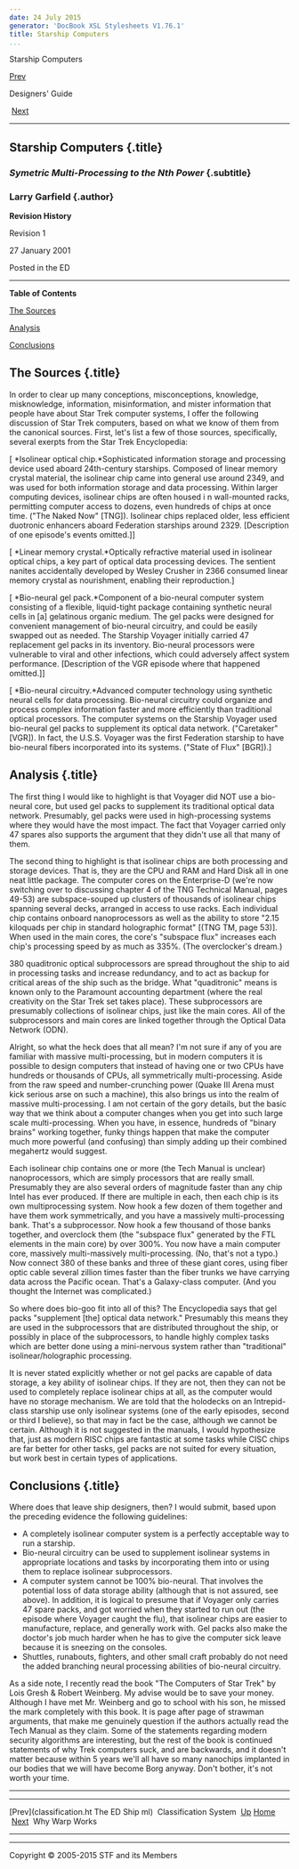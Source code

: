```yaml
---
date: 24 July 2015
generator: 'DocBook XSL Stylesheets V1.76.1'
title: Starship Computers
...
```


Starship Computers

[Prev](classification.html) 

Designers' Guide

 [Next](www.html)

* * * * *

Starship Computers {.title}
------------------

### *Symetric Multi-Processing to the Nth Power* {.subtitle}

### Larry Garfield {.author}

**Revision History**

Revision 1

27 January 2001

Posted in the ED

* * * * *

**Table of Contents**

[The Sources](computers.html#idp140478707180560)

[Analysis](computers.html#idp140478707189136)

[Conclusions](computers.html#idp140478707197824)

The Sources {.title}
-----------

In order to clear up many conceptions, misconceptions, knowledge,
misknowledge, information, misinformation, and mister information that
people have about Star Trek computer systems, I offer the following
discussion of Star Trek computers, based on what we know of them from
the canonical sources. First, let's list a few of those sources,
specifically, several exerpts from the Star Trek Encyclopedia:

[ *Isolinear optical chip.*Sophisticated information storage and
processing device used aboard 24th-century starships. Composed of linear
memory crystal material, the isolinear chip came into general use around
2349, and was used for both information storage and data processing.
Within larger computing devices, isolinear chips are often housed i n
wall-mounted racks, permitting computer access to dozens, even hundreds
of chips at once time. ("The Naked Now" [TNG]). Isolinear chips replaced
older, less efficient duotronic enhancers aboard Federation starships
around 2329. [Description of one episode's events omitted.]]

[ *Linear memory crystal.*Optically refractive material used in
isolinear optical chips, a key part of optical data processing devices.
The sentient nanites accidentally developed by Wesley Crusher in 2366
consumed linear memory crystal as nourishment, enabling their
reproduction.]

[ *Bio-neural gel pack.*Component of a bio-neural computer system
consisting of a flexible, liquid-tight package containing synthetic
neural cells in [a] gelatinous organic medium. The gel packs were
designed for convenient management of bio-neural circuitry, and could be
easily swapped out as needed. The Starship Voyager initially carried 47
replacement gel packs in its inventory. Bio-neural processors were
vulnerable to viral and other infections, which could adversely affect
system performance. [Description of the VGR episode where that happened
omitted.]]

[ *Bio-neural circuitry.*Advanced computer technology using synthetic
neural cells for data processing. Bio-neural circuitry could organize
and process complex information faster and more efficiently than
traditional optical processors. The computer systems on the Starship
Voyager used bio-neural gel packs to supplement its optical data
network. ("Caretaker" [VGR]). In fact, the U.S.S. Voyager was the first
Federation starship to have bio-neural fibers incorporated into its
systems. ("State of Flux" [BGR]).]

Analysis {.title}
--------

The first thing I would like to highlight is that Voyager did NOT use a
bio-neural core, but used gel packs to supplement its traditional
optical data network. Presumably, gel packs were used in high-processing
systems where they would have the most impact. The fact that Voyager
carried only 47 spares also supports the argument that they didn't use
all that many of them.

The second thing to highlight is that isolinear chips are both
processing and storage devices. That is, they are the CPU and RAM and
Hard Disk all in one neat little package. The computer cores on the
Enterprise-D (we're now switching over to discussing chapter 4 of the
TNG Technical Manual, pages 49-53) are subspace-souped up clusters of
thousands of isolinear chips spanning several decks, arranged in access
to use racks. Each individual chip contains onboard nanoprocessors as
well as the ability to store "2.15 kiloquads per chip in standard
holographic format" [(TNG TM, page 53)]. When used in the main cores,
the core's "subspace flux" increases each chip's processing speed by as
much as 335%. (The overclocker's dream.)

380 quaditronic optical subprocessors are spread throughout the ship to
aid in processing tasks and increase redundancy, and to act as backup
for critical areas of the ship such as the bridge. What "quaditronic"
means is known only to the Paramount accounting department (where the
real creativity on the Star Trek set takes place). These subprocessors
are presumably collections of isolinear chips, just like the main cores.
All of the subprocessors and main cores are linked together through the
Optical Data Network (ODN).

Alright, so what the heck does that all mean? I'm not sure if any of you
are familiar with massive multi-processing, but in modern computers it
is possible to design computers that instead of having one or two CPUs
have hundreds or thousands of CPUs, all symmetrically multi-processing.
Aside from the raw speed and number-crunching power (Quake III Arena
must kick serious arse on such a machine), this also brings us into the
realm of massive multi-processing. I am not certain of the gory details,
but the basic way that we think about a computer changes when you get
into such large scale multi-processing. When you have, in essence,
hundreds of "binary brains" working together, funky things happen that
make the computer much more powerful (and confusing) than simply adding
up their combined megahertz would suggest.

Each isolinear chip contains one or more (the Tech Manual is unclear)
nanoprocessors, which are simply processors that are really small.
Presumably they are also several orders of magnitude faster than any
chip Intel has ever produced. If there are multiple in each, then each
chip is its own multiprocessing system. Now hook a few dozen of them
together and have them work symmetrically, and you have a massively
multi-processing bank. That's a subprocessor. Now hook a few thousand of
those banks together, and overclock them (the "subspace flux" generated
by the FTL elements in the main core) by over 300%. You now have a main
computer core, massively multi-massively multi-processing. (No, that's
not a typo.) Now connect 380 of these banks and three of these giant
cores, using fiber optic cable several zillion times faster than the
fiber trunks we have carrying data across the Pacific ocean. That's a
Galaxy-class computer. (And you thought the Internet was complicated.)

So where does bio-goo fit into all of this? The Encyclopedia says that
gel packs "supplement [the] optical data network." Presumably this means
they are used in the subprocessors that are distributed throughout the
ship, or possibly in place of the subprocessors, to handle highly
complex tasks which are better done using a mini-nervous system rather
than "traditional" isolinear/holographic processing.

It is never stated explicitly whether or not gel packs are capable of
data storage, a key ability of isolinear chips. If they are not, then
they can not be used to completely replace isolinear chips at all, as
the computer would have no storage mechanism. We are told that the
holodecks on an Intrepid-class starship use only isolinear systems (one
of the early episodes, second or third I believe), so that may in fact
be the case, although we cannot be certain. Although it is not suggested
in the manuals, I would hypothesize that, just as modern RISC chips are
fantastic at some tasks while CISC chips are far better for other tasks,
gel packs are not suited for every situation, but work best in certain
types of applications.

Conclusions {.title}
-----------

Where does that leave ship designers, then? I would submit, based upon
the preceding evidence the following guidelines:

-   A completely isolinear computer system is a perfectly acceptable way
    to run a starship.
-   Bio-neural circuitry can be used to supplement isolinear systems in
    appropriate locations and tasks by incorporating them into or using
    them to replace isolinear subprocessors.
-   A computer system cannot be 100% bio-neural. That involves the
    potential loss of data storage ability (although that is not
    assured, see above). In addition, it is logical to presume that if
    Voyager only carries 47 spare packs, and got worried when they
    started to run out (the episode where Voyager caught the flu), that
    isolinear chips are easier to manufacture, replace, and generally
    work with. Gel packs also make the doctor's job much harder when he
    has to give the computer sick leave because it is sneezing on the
    consoles.
-   Shuttles, runabouts, fighters, and other small craft probably do not
    need the added branching neural processing abilities of bio-neural
    circuitry.

As a side note, I recently read the book "The Computers of Star Trek" by
Lois Gresh & Robert Weinberg. My advise would be to save your money.
Although I have met Mr. Weinberg and go to school with his son, he
missed the mark completely with this book. It is page after page of
strawman arguments, that make me genuinely question if the authors
actually read the Tech Manual as they claim. Some of the statements
regarding modern security algorithms are interesting, but the rest of
the book is continued statements of why Trek computers suck, and are
backwards, and it doesn't matter because within 5 years we'll all have
so many nanochips implanted in our bodies that we will have become Borg
anyway. Don't bother, it's not worth your time.

* * * * *

  ------------------------ ------------------------ ------------------------
  [Prev](classification.ht The ED Ship
  ml)                      Classification System 
  [Up](guide.html)         [Home](../index.html)
   [Next](www.html)         Why Warp Works
  ------------------------ ------------------------ ------------------------

* * * * *

Copyright © 2005-2015 STF and its Members

